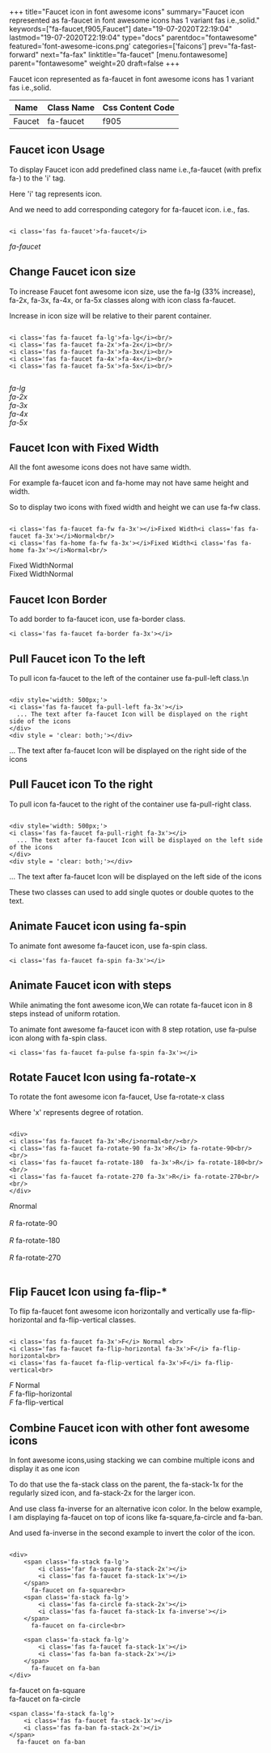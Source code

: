 +++
title="Faucet icon in font awesome icons"
summary="Faucet icon represented as fa-faucet in font awesome icons has 1 variant fas i.e.,solid."
keywords=["fa-faucet,f905,Faucet"]
date="19-07-2020T22:19:04"
lastmod="19-07-2020T22:19:04"
type="docs"
parentdoc="fontawesome"
featured='font-awesome-icons.png'
categories=['faicons']
prev="fa-fast-forward"
next="fa-fax"
linktitle="fa-faucet"
[menu.fontawesome]
parent="fontawesome"
weight=20
draft=false
+++


Faucet icon represented as fa-faucet in font awesome icons has 1 variant fas i.e.,solid.

<div class='table-responsive'><table class='table'><thead><tr><th>Name</th><th>Class Name</th><th>Css Content Code</th></tr></thead><tbody><tr><td>Faucet</td><td>fa-faucet</td><td>f905</td></tr></tbody></table></div>



## Faucet icon Usage

To display Faucet icon add predefined class name i.e.,fa-faucet (with prefix fa-) to the 'i' tag.

Here 'i' tag represents icon.

And we need to add corresponding category for fa-faucet icon. i.e., fas.


```

<i class='fas fa-faucet'>fa-faucet</i>
```

<i class='fas fa-faucet'>fa-faucet</i>




## Change Faucet icon size
To increase Faucet font awesome icon size, use the fa-lg (33% increase), fa-2x, fa-3x, fa-4x, or fa-5x classes along with icon class fa-faucet.

Increase in icon size will be relative to their parent container. 

```

<i class='fas fa-faucet fa-lg'>fa-lg</i><br/>
<i class='fas fa-faucet fa-2x'>fa-2x</i><br/>
<i class='fas fa-faucet fa-3x'>fa-3x</i><br/>
<i class='fas fa-faucet fa-4x'>fa-4x</i><br/>
<i class='fas fa-faucet fa-5x'>fa-5x</i><br/>
            
```

<i class='fas fa-faucet fa-lg'>fa-lg</i><br/>
<i class='fas fa-faucet fa-2x'>fa-2x</i><br/>
<i class='fas fa-faucet fa-3x'>fa-3x</i><br/>
<i class='fas fa-faucet fa-4x'>fa-4x</i><br/>
<i class='fas fa-faucet fa-5x'>fa-5x</i><br/>
            



## Faucet Icon with Fixed Width 

All the font awesome icons does not have same width.

For example fa-faucet icon and fa-home may not have same height and width.

So to display two icons with fixed width and height we can use fa-fw class.


```

<i class='fas fa-faucet fa-fw fa-3x'></i>Fixed Width<i class='fas fa-faucet fa-3x'></i>Normal<br/>
<i class='fas fa-home fa-fw fa-3x'></i>Fixed Width<i class='fas fa-home fa-3x'></i>Normal<br/>
```

<i class='fas fa-faucet fa-fw fa-3x'></i>Fixed Width<i class='fas fa-faucet fa-3x'></i>Normal<br/>
<i class='fas fa-home fa-fw fa-3x'></i>Fixed Width<i class='fas fa-home fa-3x'></i>Normal<br/>



## Faucet Icon Border 

To add border to fa-faucet icon, use fa-border class.


```
<i class='fas fa-faucet fa-border fa-3x'></i>

```
<i class='fas fa-faucet fa-border fa-3x'></i>





## Pull Faucet icon To the left

To pull icon fa-faucet to the left of the container use fa-pull-left class.\n

```

<div style='width: 500px;'>
<i class='fas fa-faucet fa-pull-left fa-3x'></i>
  ... The text after fa-faucet Icon will be displayed on the right side of the icons
</div>
<div style = 'clear: both;'></div>
```

<div style='width: 500px;'>
<i class='fas fa-faucet fa-pull-left fa-3x'></i>
  ... The text after fa-faucet Icon will be displayed on the right side of the icons
</div>
<div style = 'clear: both;'></div>




## Pull Faucet icon To the right
To pull icon fa-faucet to the right of the container use fa-pull-right class.

```

<div style='width: 500px;'>
<i class='fas fa-faucet fa-pull-right fa-3x'></i>
  ... The text after fa-faucet Icon will be displayed on the left side of the icons
</div>
<div style = 'clear: both;'></div>
```

<div style='width: 500px;'>
<i class='fas fa-faucet fa-pull-right fa-3x'></i>
  ... The text after fa-faucet Icon will be displayed on the left side of the icons
</div>
<div style = 'clear: both;'></div>

These two classes can used to add single quotes or double quotes to the text.


## Animate Faucet icon using fa-spin
To animate font awesome fa-faucet icon, use fa-spin class.

```
<i class='fas fa-faucet fa-spin fa-3x'></i>
```
<i class='fas fa-faucet fa-spin fa-3x'></i>




## Animate Faucet icon with steps
While animating the font awesome icon,We can rotate fa-faucet icon in 8 steps instead of uniform rotation.

To animate font awesome fa-faucet icon with 8 step rotation, use fa-pulse icon along with fa-spin class.


```
<i class='fas fa-faucet fa-pulse fa-spin fa-3x'></i>

```
<i class='fas fa-faucet fa-pulse fa-spin fa-3x'></i>





## Rotate Faucet Icon using fa-rotate-x
To rotate the font awesome icon fa-faucet, Use fa-rotate-x class

Where 'x' represents degree of rotation.


```

<div>
<i class='fas fa-faucet fa-3x'>R</i>normal<br/><br/>
<i class='fas fa-faucet fa-rotate-90 fa-3x'>R</i> fa-rotate-90<br/><br/> 
<i class='fas fa-faucet fa-rotate-180  fa-3x'>R</i> fa-rotate-180<br/><br/> 
<i class='fas fa-faucet fa-rotate-270 fa-3x'>R</i> fa-rotate-270<br/><br/>
</div>
```

<div>
<i class='fas fa-faucet fa-3x'>R</i>normal<br/><br/>
<i class='fas fa-faucet fa-rotate-90 fa-3x'>R</i> fa-rotate-90<br/><br/> 
<i class='fas fa-faucet fa-rotate-180  fa-3x'>R</i> fa-rotate-180<br/><br/> 
<i class='fas fa-faucet fa-rotate-270 fa-3x'>R</i> fa-rotate-270<br/><br/>
</div>




## Flip Faucet Icon using fa-flip-*
To flip fa-faucet font awesome icon horizontally and vertically use fa-flip-horizontal and fa-flip-vertical classes. 

```

<i class='fas fa-faucet fa-3x'>F</i> Normal <br>
<i class='fas fa-faucet fa-flip-horizontal fa-3x'>F</i> fa-flip-horizontal<br>
<i class='fas fa-faucet fa-flip-vertical fa-3x'>F</i> fa-flip-vertical<br>
```

<i class='fas fa-faucet fa-3x'>F</i> Normal <br>
<i class='fas fa-faucet fa-flip-horizontal fa-3x'>F</i> fa-flip-horizontal<br>
<i class='fas fa-faucet fa-flip-vertical fa-3x'>F</i> fa-flip-vertical<br>




## Combine Faucet icon with other font awesome icons
In font awesome icons,using stacking we can combine multiple icons and display it as one icon 

To do that use the fa-stack class on the parent, the fa-stack-1x for the regularly sized icon, and fa-stack-2x for the larger icon.

And use class fa-inverse for an alternative icon color. 
In the below example, I am displaying fa-faucet on top of icons like fa-square,fa-circle and fa-ban.

And used fa-inverse in the second example to invert the color of the icon.

```

<div>
    <span class='fa-stack fa-lg'>
        <i class='far fa-square fa-stack-2x'></i>
        <i class='fas fa-faucet fa-stack-1x'></i>
    </span>
      fa-faucet on fa-square<br>
    <span class='fa-stack fa-lg'>
        <i class='fas fa-circle fa-stack-2x'></i>
        <i class='fas fa-faucet fa-stack-1x fa-inverse'></i>
    </span>
      fa-faucet on fa-circle<br>

    <span class='fa-stack fa-lg'>
        <i class='fas fa-faucet fa-stack-1x'></i>
        <i class='fas fa-ban fa-stack-2x'></i>
    </span>
      fa-faucet on fa-ban
</div>
```

<div>
    <span class='fa-stack fa-lg'>
        <i class='far fa-square fa-stack-2x'></i>
        <i class='fas fa-faucet fa-stack-1x'></i>
    </span>
      fa-faucet on fa-square<br>
    <span class='fa-stack fa-lg'>
        <i class='fas fa-circle fa-stack-2x'></i>
        <i class='fas fa-faucet fa-stack-1x fa-inverse'></i>
    </span>
      fa-faucet on fa-circle<br>

    <span class='fa-stack fa-lg'>
        <i class='fas fa-faucet fa-stack-1x'></i>
        <i class='fas fa-ban fa-stack-2x'></i>
    </span>
      fa-faucet on fa-ban
</div>






